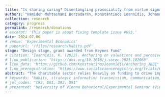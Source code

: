 ```yaml
---
title: "Is sharing caring? Disentangling prosociality from virtue signalling"
authors: "Hamideh Mohtashami Borzadaran, Konstantinos Ioannidis, Johannes Lohse"
collection: research
category: progress
permalink: /research/donations
# excerpt: 'This paper is about fixing template issue #693.'
date: 2024-07-06
# venue: 'Experimental Economics'
# paperurl: '/files/research/habits.pdf'
stage: "Design stage, grant awarded from Keynes Fund"
# citation: 'Ioannidis, K. (2023). Anchoring on valuations and perceived informativeness. <i>Journal of Behavioral and Experimental Economics</i>. 106(102060).'
# link_publication: "https://doi.org/10.1016/j.socec.2023.102060"
# link_data: "https://github.com/KonstantinosIoannidis/Anchoring_JBEE"
# link_preregistration: "https://www.socialscienceregistry.org/trials/6387"
abstract: "The charitable sector relies heavily on funding to drive impactful change, with social media platforms offering new avenues for engagement and support. However, public displays of support, like liking or sharing posts, may not translate into tangible donations, potentially crowding out more impactful forms of support. Our research investigates whether these cheaper forms of support fulfill the need for social approval, leading to missed donation opportunities for charities. We aim to explore if signaling support raises awareness but deters actual donations. In our online experiment with partnering charities, participants choose to donate, pledge support, or combine both actions. We hypothesize that the availability of both options may satisfy the need for social approval, reducing donation rates. We also examine variations in participant decisions based on observation timing, exploring self-perception and signaling nuances. Our findings will provide insights for campaign managers and charities, revealing if social media pledges can crowd out intrinsic motivations to donate and suggesting strategies to optimize fundraising efforts."
# keywords: "habits, strategic information transmission, communication, experiment"
# jel_codes: "C92, D01, D83, D91"
# presented: "University of Vienna Behavioral/Experimental Seminar (Vienna, 2024), 14th Society for Experimental Finance Conference (Stavanger, 2024)"
---
```

